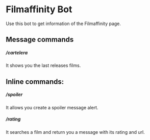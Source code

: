 # Filmaffinity Bot
Use this bot to get information of the Filmaffinity page. 

## Message commands
##### /cartelera            
It shows you the last releases films.

## Inline commands:
##### /spoiler <yourspoiler>    
It allows you create a spoiler message alert.
  
##### /rating <keyword>     
It searches a film and return you a message with its rating and url.

